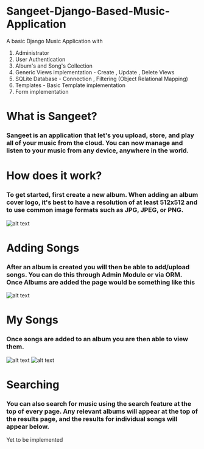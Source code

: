 # Sangeet-Django-Based-Music-Application

A basic Django Music Application with 
1) Administrator
2) User Authentication  
3) Album's and Song's Collection 
4) Generic Views implementation - Create , Update , Delete Views 
5) SQLite Database - Connection , Filtering (Object Relational Mapping)
6) Templates - Basic Template implementation 
7) Form implementation


# What is Sangeet?
### Sangeet is an application that let's you upload, store, and play all of your music from the cloud. You can now manage and listen to your music from any device, anywhere in the world.

# How does it work?
### To get started, first create a new album. When adding an album cover logo, it's best to have a resolution of at least 512x512 and to use common image formats such as JPG, JPEG, or PNG.
![alt text](https://github.com/MounishKokkula/Sangeet-A-Django-Music-Application/blob/master/AddingAFile.PNG)

# Adding Songs
### After an album is created you will then be able to add/upload songs. You can do this through Admin Module or via ORM. Once Albums are added the page would be something like this
![alt text](https://github.com/MounishKokkula/Sangeet-A-Django-Music-Application/blob/master/mainpage.PNG)

# My Songs
### Once songs are added to an album you are then able to view them.
![alt text](https://github.com/MounishKokkula/Sangeet-A-Django-Music-Application/blob/master/linkinpar.PNG)
![alt text](https://github.com/MounishKokkula/Sangeet-A-Django-Music-Application/blob/master/coldplay.PNG)
# Searching
### You can also search for music using the search feature at the top of every page. Any relevant albums will appear at the top of the results page, and the results for individual songs will appear below.
Yet to be implemented
